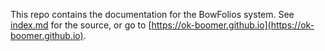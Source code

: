 This repo contains the documentation for the BowFolios system. See [index.md](index.md) for the source, or go to [https://ok-boomer.github.io](https://ok-boomer.github.io).
